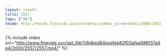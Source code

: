 ```yaml
--- 
layout: sieutv
title: 2557
tags: ["1k"]
thumb: http://hwcdn.finevids.xxx/contents/videos_screenshots/2000/2557/preview.mp4.jpg
---
```

{% include video src="http://www.finevids.xxx/get_file/1/8dbed84eeafee82f03afaa586f37ade4/2000/2557/2557.mp4/" %} 
